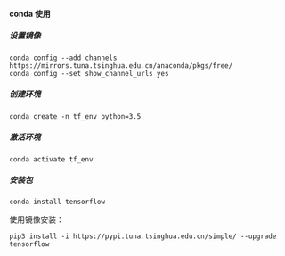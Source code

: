#### conda 使用

##### 设置镜像

```shell
conda config --add channels https://mirrors.tuna.tsinghua.edu.cn/anaconda/pkgs/free/
conda config --set show_channel_urls yes
```



##### 创建环境

```shell
conda create -n tf_env python=3.5
```



##### 激活环境

```shell
conda activate tf_env 
```



##### 安装包

```shell
conda install tensorflow
```

使用镜像安装：

```shell
pip3 install -i https://pypi.tuna.tsinghua.edu.cn/simple/ --upgrade tensorflow
```

